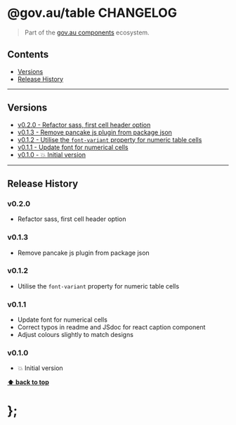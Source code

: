@gov.au/table CHANGELOG
======================

> Part of the [gov.au components](https://github.com/govau/design-system-components/) ecosystem.


## Contents

* [Versions](#install)
* [Release History](#release-history)


----------------------------------------------------------------------------------------------------------------------------------------------------------------


## Versions

* [v0.2.0 - Refactor sass, first cell header option](#v020)
* [v0.1.3 - Remove pancake js plugin from package json](#v013)
* [v0.1.2 - Utilise the `font-variant` property for numeric table cells](#v012)
* [v0.1.1 - Update font for numerical cells](#v011)
* [v0.1.0 - 💥 Initial version](#v010)


----------------------------------------------------------------------------------------------------------------------------------------------------------------


## Release History

### v0.2.0

- Refactor sass, first cell header option


### v0.1.3

- Remove pancake js plugin from package json


### v0.1.2

- Utilise the `font-variant` property for numeric table cells


### v0.1.1

- Update font for numerical cells
- Correct typos in readme and JSdoc for react caption component
- Adjust colours slightly to match designs


### v0.1.0

- 💥 Initial version


**[⬆ back to top](#contents)**


# };
